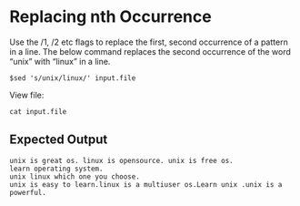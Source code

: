 # Replacing nth Occurrence

Use the /1, /2 etc flags to replace the first, second occurrence of a pattern in a line. The below command replaces the second occurrence of the word “unix” with “linux” in a line.

```
$sed 's/unix/linux/' input.file
```

View file:

```
cat input.file
```

## Expected Output

```
unix is great os. linux is opensource. unix is free os.
learn operating system.
unix linux which one you choose.
unix is easy to learn.linux is a multiuser os.Learn unix .unix is a powerful.
```
